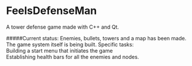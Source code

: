 # FeelsDefenseMan
A tower defense game made with C++ and Qt.

#####Current status: Enemies, bullets, towers and a map has been made. 
The game system itself is being built. Specific tasks:  
Building a start menu that initiates the game  
Establishing health bars for all the enemies and nodes. 
